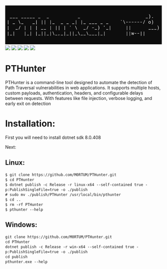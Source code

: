 ![Alt Text](images/pthbanner.gif)
![](https://img.shields.io/github/stars/PTHunter/editor.md.svg) ![](https://img.shields.io/github/forks/PTHunter/editor.md.svg) ![](https://img.shields.io/github/tag/PTHunter/editor.md.svg) ![](https://img.shields.io/github/release/PTHunter/editor.md.svg) ![](https://img.shields.io/github/issues/PTHunter/editor.md.svg)

# PTHunter
PTHunter is a command-line tool designed to automate the detection of Path Traversal vulnerabilities in web applications.
It supports multiple hosts, custom payloads, authentication, headers, and configurable delays between requests.
With features like file injection, verbose logging, and early exit on detection

# Installation:

First you will need to install dotnet sdk 8.0.408

Next:

## Linux:
```
$ git clone https://github.com/M0RTUM/PTHunter.git
$ cd PTHunter
$ dotnet publish -c Release -r linux-x64 --self-contained true -p:PublishSingleFile=true -o ./publish
# sudo mv ./publish/PTHunter /usr/local/bin/pthunter
$ cd ..
$ rm -rf PTHunter
$ pthunter --help
```
## Windows:
```
git clone https://github.com/M0RTUM/PTHunter.git
cd PTHunter
dotnet publish -c Release -r win-x64 --self-contained true -p:PublishSingleFile=true -o ./publish
cd publish
pthunter.exe --help
```
